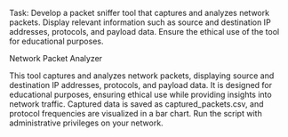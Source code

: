 Task:
Develop a packet sniffer tool that captures and analyzes network packets.
Display relevant information such as source and destination IP addresses, protocols, and payload data. 
Ensure the ethical use of the tool for educational purposes.

Network Packet Analyzer

This tool captures and analyzes network packets, displaying source and destination IP addresses, protocols, and payload data.
It is designed for educational purposes, ensuring ethical use while providing insights into network traffic.
Captured data is saved as captured_packets.csv, and protocol frequencies are visualized in a bar chart. 
Run the script with administrative privileges on your network.
